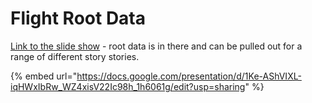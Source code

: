 # Flight Root Data

[Link to the slide show](https://docs.google.com/presentation/d/1Ke-AShVIXL-iqHWxIbRw\_WZ4xisV22Ic98h\_1h6061g/edit?usp=sharing) - root data is in there and can be pulled out for a range of different story stories.&#x20;

{% embed url="https://docs.google.com/presentation/d/1Ke-AShVIXL-iqHWxIbRw_WZ4xisV22Ic98h_1h6061g/edit?usp=sharing" %}
